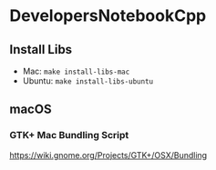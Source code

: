 # DevelopersNotebookCpp

## Install Libs

- Mac: `make install-libs-mac`
- Ubuntu: `make install-libs-ubuntu`


## macOS

### GTK+ Mac Bundling Script

https://wiki.gnome.org/Projects/GTK+/OSX/Bundling
